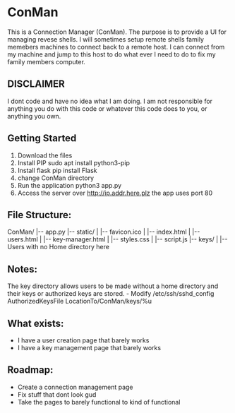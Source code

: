 # ConMan
This is a Connection Manager (ConMan). The purpose is to provide a UI for managing revese shells. I will sometimes setup remote shells family memebers machines to connect back to a remote host. I can connect from my machine and jump to this host to do what ever I need to do to fix my family members computer. 

## ****DISCLAIMER**** 
I dont code and have no idea what I am doing. I am not responsible for anything you do with this code or whatever this code does to you, or anything you own. 

## Getting Started
1. Download the files
2. Install PIP
    sudo apt install python3-pip
3. Install flask
    pip install Flask
4. change ConMan directory
5. Run the application
    python3 app.py
6. Access the server over http://ip.addr.here.plz  the app uses port 80 

## File Structure:
ConMan/
|-- app.py
|-- static/
|   |-- favicon.ico
|   |-- index.html
|   |-- users.html
|   |-- key-manager.html
|   |-- styles.css
|   |-- script.js
|-- keys/
|   |-- Users with no Home directory here

## Notes:
The key directory allows users to be made without a home directory and their keys or authorized keys are stored.
	- Modify /etc/ssh/sshd_config
AuthorizedKeysFile LocationTo/ConMan/keys/%u


## What exists:
- I have a user creation page that barely works
- I have a key management page that barely works

## Roadmap:
- Create a connection management page
- Fix stuff that dont look gud
- Take the pages to barely functional to kind of functional
